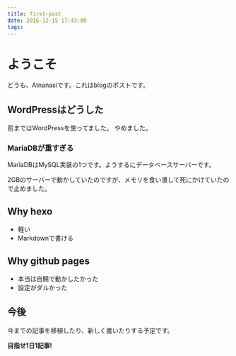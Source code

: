 ```yaml
---
title: first-post
date: 2016-12-15 17:43:00
tags:
---
```


# ようこそ
どうも、Atnanasiです。これはblogのポストです。

## WordPressはどうした
前まではWordPressを使ってました。
やめました。

### MariaDBが重すぎる
MariaDBはMySQL実装の1つです。ようするにデータベースサーバーです。

2GBのサーバーで動かしていたのですが、メモリを食い潰して死にかけていたので止めました。

## Why hexo

- 軽い
- Markdownで書ける

## Why github pages

- 本当は自鯖で動かしたかった
- 設定がダルかった

## 今後
今までの記事を移植したり、新しく書いたりする予定です。

**目指せ1日1記事!**
